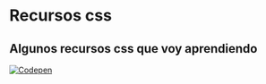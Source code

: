 # Recursos css

## Algunos recursos css que voy aprendiendo 

[![Codepen](https://img.shields.io/badge/CodePen-Jose%20L-0077B5)](https://codepen.io/Jose-L-the-sasster)

